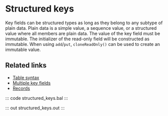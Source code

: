 # Structured keys

Key fields can be structured types as long as they belong to any subtype of plain data. Plain data is a simple value, a sequence value, or a structured value where all members are plain data.
The value of the key field must be immutable.
The initializer of the read-only field will be constructed as immutable. When using `add`/`put`, `cloneReadOnly()` can be used to create an immutable value.

## Related links
- [Table syntax](/learn/by-example/table-syntax/)
- [Multiple key fields](/learn/by-example/multiple-key-fields/)
- [Records](/learn/by-example/records/)

::: code structured_keys.bal :::

::: out structured_keys.out :::